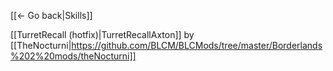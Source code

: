 [[← Go back|Skills]]

[[TurretRecall (hotfix)|TurretRecallAxton]] by [[TheNocturni|https://github.com/BLCM/BLCMods/tree/master/Borderlands%202%20mods/theNocturni]]